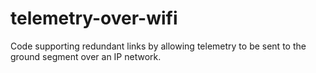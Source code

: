 telemetry-over-wifi
===================

Code supporting redundant links by allowing telemetry to be sent to the ground segment over an IP network.
